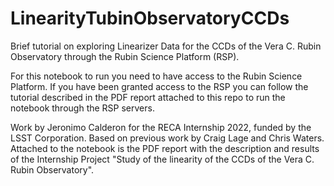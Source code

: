 # LinearityTubinObservatoryCCDs
Brief tutorial on exploring Linearizer Data for the CCDs of the Vera C. Rubin Observatory through the Rubin Science Platform (RSP).

For this notebook to run you need to have access to the Rubin Science Platform. 
If you have been granted access to the RSP you can follow the tutorial described in the PDF report attached to this repo to run the notebook through the RSP servers.

Work by Jeronimo Calderon for the RECA Internship 2022, funded by the LSST Corporation. Based on previous work by Craig Lage and Chris Waters.
Attached to the notebook is the PDF report with the description and results of the Internship Project "Study of the linearity of the CCDs of the Vera C. Rubin Observatory".
